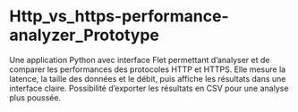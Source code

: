 # Http_vs_https-performance-analyzer_Prototype
Une application Python avec interface Flet permettant d’analyser et de comparer les performances des protocoles HTTP et HTTPS. Elle mesure la latence, la taille des données et le débit, puis affiche les résultats dans une interface claire. Possibilité d’exporter les résultats en CSV pour une analyse plus poussée.
